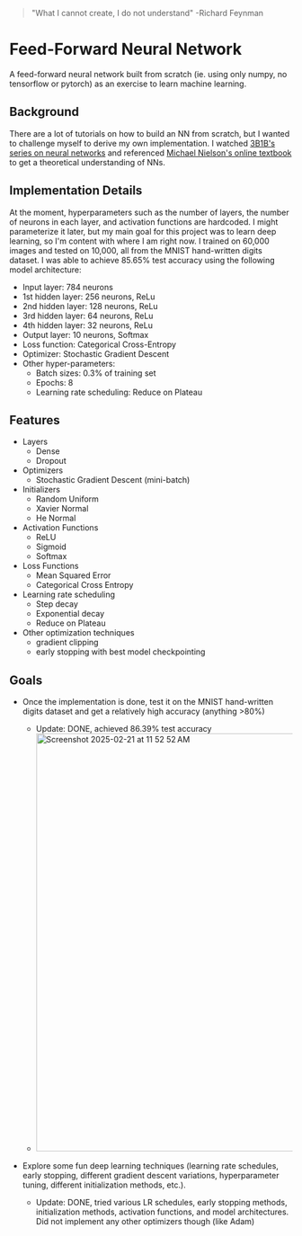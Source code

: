 > "What I cannot create, I do not understand" -Richard Feynman

# Feed-Forward Neural Network

A feed-forward neural network built from scratch (ie. using only numpy, no tensorflow or pytorch) as an exercise to learn machine learning.

## Background

There are a lot of tutorials on how to build an NN from scratch, but I wanted to challenge myself to derive my own implementation. I watched [3B1B's series on neural networks](https://youtu.be/aircAruvnKk?si=3YaX6TYLx1CXsgmj) and referenced [Michael Nielson's online textbook](http://neuralnetworksanddeeplearning.com/) to get a theoretical understanding of NNs.

## Implementation Details

At the moment, hyperparameters such as the number of layers, the number of neurons in each layer, and activation functions are hardcoded. I might parameterize it later, but my main goal for this project was to learn deep learning, so I'm content with where I am right now. I trained on 60,000 images and tested on 10,000, all from the MNIST hand-written digits dataset. I was able to achieve 85.65% test accuracy using the following model architecture:

- Input layer: 784 neurons
- 1st hidden layer: 256 neurons, ReLu
- 2nd hidden layer: 128 neurons, ReLu
- 3rd hidden layer: 64 neurons, ReLu
- 4th hidden layer: 32 neurons, ReLu
- Output layer: 10 neurons, Softmax
- Loss function: Categorical Cross-Entropy
- Optimizer: Stochastic Gradient Descent
- Other hyper-parameters:
    - Batch sizes: 0.3% of training set
    - Epochs: 8
    - Learning rate scheduling: Reduce on Plateau

 ## Features
- Layers
    - Dense
    - Dropout
- Optimizers
    - Stochastic Gradient Descent (mini-batch)
- Initializers
    - Random Uniform
    - Xavier Normal
    - He Normal
- Activation Functions
    - ReLU
    - Sigmoid
    - Softmax
- Loss Functions
    - Mean Squared Error
    - Categorical Cross Entropy
- Learning rate scheduling
    - Step decay
    - Exponential decay
    - Reduce on Plateau
- Other optimization techniques
    - gradient clipping
    - early stopping with best model checkpointing

## Goals

- Once the implementation is done, test it on the MNIST hand-written digits dataset and get a relatively high accuracy (anything >80%)
    - Update: DONE, achieved 86.39% test accuracy
    - <img width="744" alt="Screenshot 2025-02-21 at 11 52 52 AM" src="https://github.com/user-attachments/assets/36ee0271-2f48-4ee4-8e3d-119b50593a55" />

- Explore some fun deep learning techniques (learning rate schedules, early stopping, different gradient descent variations, hyperparameter tuning, different initialization methods, etc.).
    - Update: DONE, tried various LR schedules, early stopping methods, initialization methods, activation functions, and model architectures. Did not implement any other optimizers though (like Adam)
